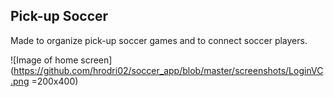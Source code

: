 ## Pick-up Soccer

Made to organize pick-up soccer games and to connect soccer players.

![Image of home screen](https://github.com/hrodri02/soccer_app/blob/master/screenshots/LoginVC.png =200x400)
